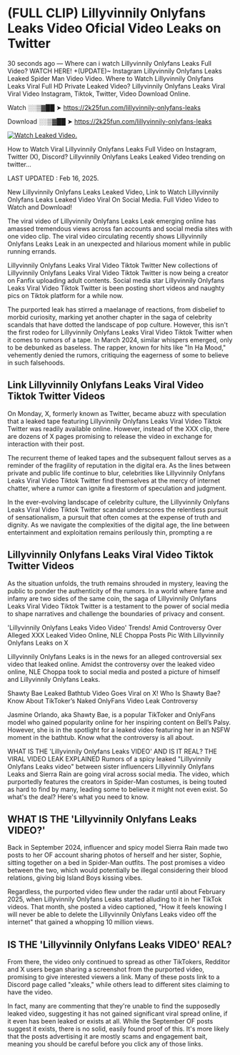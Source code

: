 # (FULL CLIP) Lillyvinnily Onlyfans Leaks Video Oficial Video Leaks on Twitter

30 seconds ago — Where can i watch Lillyvinnily Onlyfans Leaks Full Video? WATCH HERE! +(UPDATE)~ Instagram Lillyvinnily Onlyfans Leaks Leaked Spider Man Video Video. Where to Watch Lillyvinnily Onlyfans Leaks Viral Full HD Private Leaked Video? Lillyvinnily Onlyfans Leaks Viral Viral Video Instagram, Tiktok, Twitter, Video Download Online.

Watch ░░▒▓██ ➤ https://2k25fun.com/lillyvinnily-onlyfans-leaks

Download ░░▒▓██ ➤ https://2k25fun.com/lillyvinnily-onlyfans-leaks

[![Watch Leaked Video.](https://miro.medium.com/v2/resize:fit:828/format:webp/1*cilzJN44JGOrTw9NJCrNHA.gif "Watch Leaked Video")](https://2k25fun.com/lillyvinnily-onlyfans-leaks)

How to Watch Viral Lillyvinnily Onlyfans Leaks Full Video on Instagram, Twitter (X), Discord? Lillyvinnily Onlyfans Leaks Leaked Video trending on twitter...

LAST UPDATED : Feb 16, 2025.

New Lillyvinnily Onlyfans Leaks Leaked Video, Link to Watch Lillyvinnily Onlyfans Leaks Leaked Video Viral On Social Media. Full Video Video to Watch and Download!

The viral video of Lillyvinnily Onlyfans Leaks Leak emerging online has amassed tremendous views across fan accounts and social media sites with one video clip. The viral video circulating recently shows Lillyvinnily Onlyfans Leaks Leak in an unexpected and hilarious moment while in public running errands.

Lillyvinnily Onlyfans Leaks Viral Video Tiktok Twitter New collections of Lillyvinnily Onlyfans Leaks Viral Video Tiktok Twitter is now being a creator on Fanfix uploading adult contents. Social media star Lillyvinnily Onlyfans Leaks Viral Video Tiktok Twitter is been posting short videos and naughty pics on Tiktok platform for a while now.

The purported leak has stirred a maelanage of reactions, from disbelief to morbid curiosity, marking yet another chapter in the saga of celebrity scandals that have dotted the landscape of pop culture. However, this isn't the first rodeo for Lillyvinnily Onlyfans Leaks Viral Video Tiktok Twitter when it comes to rumors of a tape. In March 2024, similar whispers emerged, only to be debunked as baseless. The rapper, known for hits like "In Ha Mood," vehemently denied the rumors, critiquing the eagerness of some to believe in such falsehoods.

## Link Lillyvinnily Onlyfans Leaks Viral Video Tiktok Twitter Videos

On Monday, X, formerly known as Twitter, became abuzz with speculation that a leaked tape featuring Lillyvinnily Onlyfans Leaks Viral Video Tiktok Twitter was readily available online. However, instead of the XXX clip, there are dozens of X pages promising to release the video in exchange for interaction with their post.

The recurrent theme of leaked tapes and the subsequent fallout serves as a reminder of the fragility of reputation in the digital era. As the lines between private and public life continue to blur, celebrities like Lillyvinnily Onlyfans Leaks Viral Video Tiktok Twitter find themselves at the mercy of internet chatter, where a rumor can ignite a firestorm of speculation and judgment.

In the ever-evolving landscape of celebrity culture, the Lillyvinnily Onlyfans Leaks Viral Video Tiktok Twitter scandal underscores the relentless pursuit of sensationalism, a pursuit that often comes at the expense of truth and dignity. As we navigate the complexities of the digital age, the line between entertainment and exploitation remains perilously thin, prompting a re

##  Lillyvinnily Onlyfans Leaks Viral Video Tiktok Twitter Videos

As the situation unfolds, the truth remains shrouded in mystery, leaving the public to ponder the authenticity of the rumors. In a world where fame and infamy are two sides of the same coin, the saga of Lillyvinnily Onlyfans Leaks Viral Video Tiktok Twitter is a testament to the power of social media to shape narratives and challenge the boundaries of privacy and consent.

'Lillyvinnily Onlyfans Leaks Video Video' Trends! Amid Controversy Over Alleged XXX Leaked Video Online, NLE Choppa Posts Pic With Lillyvinnily Onlyfans Leaks on X

Lillyvinnily Onlyfans Leaks is in the news for an alleged controversial sex video that leaked online. Amidst the controversy over the leaked video online, NLE Choppa took to social media and posted a picture of himself and Lillyvinnily Onlyfans Leaks.

Shawty Bae Leaked Bathtub Video Goes Viral on X! Who Is Shawty Bae? Know About TikToker’s Naked OnlyFans Video Leak Controversy

Jasmine Orlando, aka Shawty Bae, is a popular TikToker and OnlyFans model who gained popularity online for her inspiring content on Bell’s Palsy. However, she is in the spotlight for a leaked video featuring her in an NSFW moment in the bathtub. Know what the controversy is all about.

WHAT IS THE 'Lillyvinnily Onlyfans Leaks VIDEO' AND IS IT REAL? THE VIRAL VIDEO LEAK EXPLAINED Rumors of a spicy leaked "Lillyvinnily Onlyfans Leaks video" between sister influencers Lillyvinnily Onlyfans Leaks and Sierra Rain are going viral across social media. The video, which purportedly features the creators in Spider-Man costumes, is being touted as hard to find by many, leading some to believe it might not even exist. So what's the deal? Here's what you need to know.

## WHAT IS THE 'Lillyvinnily Onlyfans Leaks VIDEO?'

Back in September 2024, influencer and spicy model Sierra Rain made two posts to her OF account sharing photos of herself and her sister, Sophie, sitting together on a bed in Spider-Man outfits. The post promises a video between the two, which would potentially be illegal considering their blood relations, giving big Island Boys kissing vibes.

Regardless, the purported video flew under the radar until about February 2025, when Lillyvinnily Onlyfans Leaks started alluding to it in her TikTok videos. That month, she posted a video captioned, "How it feels knowing I will never be able to delete the Lillyvinnily Onlyfans Leaks video off the internet" that gained a whopping 10 million views.

## IS THE 'Lillyvinnily Onlyfans Leaks VIDEO' REAL?

From there, the video only continued to spread as other TikTokers, Redditor and X users began sharing a screenshot from the purported video, promising to give interested viewers a link. Many of these posts link to a Discord page called "xleaks," while others lead to different sites claiming to have the video.

In fact, many are commenting that they're unable to find the supposedly leaked video, suggesting it has not gained significant viral spread online, if it even has been leaked or exists at all. While the September OF posts suggest it exists, there is no solid, easily found proof of this. It's more likely that the posts advertising it are mostly scams and engagement bait, meaning you should be careful before you click any of those links.
